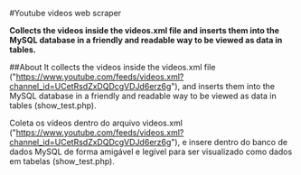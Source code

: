 #Youtube videos web scraper

**Collects the videos inside the videos.xml file and inserts them into the MySQL database in a friendly and readable way to be viewed as data in tables.**

##About
It collects the videos inside the videos.xml file ("https://www.youtube.com/feeds/videos.xml?channel_id=UCetRsdZxDQDcgVDJd6erz6g"), and inserts them into the MySQL database in a friendly and readable way to be viewed as data in tables (show_test.php).

Coleta os vídeos dentro do arquivo videos.xml ("https://www.youtube.com/feeds/videos.xml?channel_id=UCetRsdZxDQDcgVDJd6erz6g"), e insere dentro do banco de dados MySQL de forma amigável e legível para ser visualizado como dados em tabelas (show_test.php).

